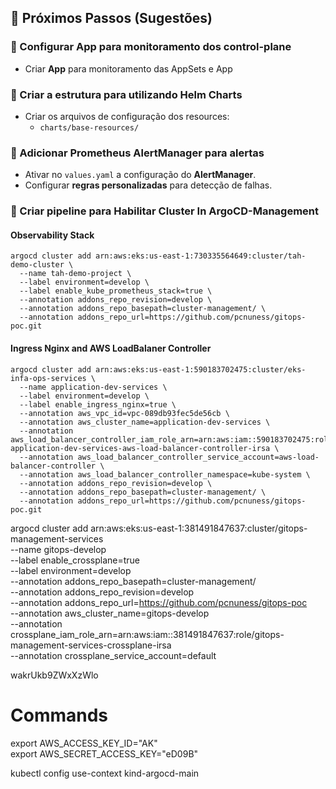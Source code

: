 ## 📌 Próximos Passos (Sugestões)

### 🔹 Configurar App para monitoramento dos control-plane
- Criar **App** para monitoramento das AppSets e App

### 🔹 Criar a estrutura para utilizando Helm Charts
- Criar os arquivos de configuração dos resources:
  - `charts/base-resources/`

### 🔹 Adicionar Prometheus AlertManager para alertas
- Ativar no `values.yaml` a configuração do **AlertManager**.
- Configurar **regras personalizadas** para detecção de falhas.

### 🔹 Criar pipeline para Habilitar Cluster In ArgoCD-Management

#### Observability Stack
```
argocd cluster add arn:aws:eks:us-east-1:730335564649:cluster/tah-demo-cluster \
  --name tah-demo-project \
  --label environment=develop \
  --label enable_kube_prometheus_stack=true \
  --annotation addons_repo_revision=develop \
  --annotation addons_repo_basepath=cluster-management/ \
  --annotation addons_repo_url=https://github.com/pcnuness/gitops-poc.git
```

#### Ingress Nginx and AWS LoadBalaner Controller
```
argocd cluster add arn:aws:eks:us-east-1:590183702475:cluster/eks-infa-ops-services \
  --name application-dev-services \
  --label environment=develop \
  --label enable_ingress_nginx=true \
  --annotation aws_vpc_id=vpc-089db93fec5de56cb \
  --annotation aws_cluster_name=application-dev-services \
  --annotation aws_load_balancer_controller_iam_role_arn=arn:aws:iam::590183702475:role/cpe-application-dev-services-aws-load-balancer-controller-irsa \
  --annotation aws_load_balancer_controller_service_account=aws-load-balancer-controller \
  --annotation aws_load_balancer_controller_namespace=kube-system \
  --annotation addons_repo_revision=develop \
  --annotation addons_repo_basepath=cluster-management/ \
  --annotation addons_repo_url=https://github.com/pcnuness/gitops-poc.git
```

argocd cluster add arn:aws:eks:us-east-1:381491847637:cluster/gitops-management-services \
  --name gitops-develop \
  --label enable_crossplane=true \
  --label environment=develop \
  --annotation addons_repo_basepath=cluster-management/ \
  --annotation addons_repo_revision=develop \
  --annotation addons_repo_url=https://github.com/pcnuness/gitops-poc \
  --annotation aws_cluster_name=gitops-develop \
  --annotation crossplane_iam_role_arn=arn:aws:iam::381491847637:role/gitops-management-services-crossplane-irsa \
  --annotation crossplane_service_account=default 

wakrUkb9ZWxXzWlo

# Commands

export AWS_ACCESS_KEY_ID="AK"          
export AWS_SECRET_ACCESS_KEY="eD09B"

kubectl config use-context kind-argocd-main



